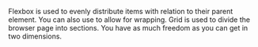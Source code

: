 Flexbox is used to evenly distribute items with relation to their parent element. You can also use to allow for wrapping.
Grid is used to divide the browser page into sections. You have as much freedom as you can get in two dimensions.

